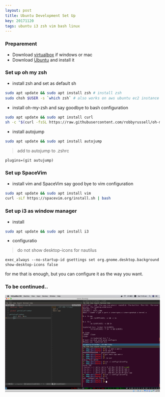 ```yaml
---
layout: post
title: Ubuntu Development Set Up
key: 20171120
tags: ubuntu i3 zsh vim bash linux
---
```


### Preparement

- Download [virtualbox](https://www.virtualbox.org/) if windows or mac
- Download [Ubuntu](https://www.ubuntu.com/) and install it

### Set up oh my zsh

- install zsh and set as default sh

```bash
sudo apt update && sudo apt install zsh # install zsh
sudo chsh $USER -s `which zsh` # also works on aws ubuntu ec2 instance
```
- install oh-my-zsh and say goodbye to bash configuration

```bash
sudo apt update && sudo apt install curl
sh -c "$(curl -fsSL https://raw.githubusercontent.com/robbyrussell/oh-my-zsh/master/tools/install.sh)"
```

- install autojump
```bash
sudo apt update && sudo apt install autojump
```
> add to autojump to .zshrc

```
plugins=(git autujump)
```

### Set up SpaceVim

- install vim and SpaceVim say good bye to vim configuration

```bash
sudo apt update && sudo apt install vim
curl -sLf https://spacevim.org/install.sh | bash
```


### Set up i3 as window manager

- install

```bash
sudo apt update && sudo apt install i3
```
- configuratio 

> do not show desktop-icons for nautilus

```
exec_always --no-startup-id gsettings set org.gnome.desktop.background show-desktop-icons false 
```
for me that is enough, but you can configure it as the way you want.

### To be continued..

![ubuntu](/assets/img/ubuntu.png)
